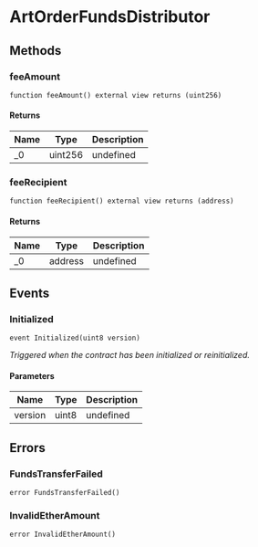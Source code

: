 # ArtOrderFundsDistributor









## Methods

### feeAmount

```solidity
function feeAmount() external view returns (uint256)
```






#### Returns

| Name | Type | Description |
|---|---|---|
| _0 | uint256 | undefined |

### feeRecipient

```solidity
function feeRecipient() external view returns (address)
```






#### Returns

| Name | Type | Description |
|---|---|---|
| _0 | address | undefined |



## Events

### Initialized

```solidity
event Initialized(uint8 version)
```



*Triggered when the contract has been initialized or reinitialized.*

#### Parameters

| Name | Type | Description |
|---|---|---|
| version  | uint8 | undefined |



## Errors

### FundsTransferFailed

```solidity
error FundsTransferFailed()
```






### InvalidEtherAmount

```solidity
error InvalidEtherAmount()
```







